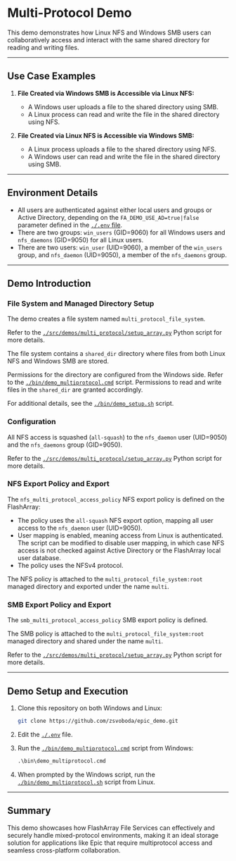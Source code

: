 # Multi-Protocol Demo

This demo demonstrates how Linux NFS and Windows SMB users can collaboratively access and interact with the same shared directory for reading and writing files.

---

## Use Case Examples

1. **File Created via Windows SMB is Accessible via Linux NFS:**
    - A Windows user uploads a file to the shared directory using SMB.
    - A Linux process can read and write the file in the shared directory using NFS.

2. **File Created via Linux NFS is Accessible via Windows SMB:**
    - A Linux process uploads a file to the shared directory using NFS.
    - A Windows user can read and write the file in the shared directory using SMB.

---

## Environment Details

- All users are authenticated against either local users and groups or Active Directory, depending on the `FA_DEMO_USE_AD=true|false` parameter defined in the [`./.env` file](./.env).
- There are two groups: `win_users` (GID=9060) for all Windows users and `nfs_daemons` (GID=9050) for all Linux users.
- There are two users: `win_user` (UID=9060), a member of the `win_users` group, and `nfs_daemon` (UID=9050), a member of the `nfs_daemons` group.

---

## Demo Introduction

### File System and Managed Directory Setup

The demo creates a file system named `multi_protocol_file_system`.

Refer to the [`./src/demos/multi_protocol/setup_array.py`](./src/demos/multi_protocol/setup_array.py) Python script for more details.

The file system contains a `shared_dir` directory where files from both Linux NFS and Windows SMB are stored.

Permissions for the directory are configured from the Windows side. Refer to the [`./bin/demo_multiprotocol.cmd`](./bin/demo_multiprotocol.cmd) script. Permissions to read and write files in the `shared_dir` are granted accordingly.

For additional details, see the [`./bin/demo_setup.sh`](./bin/demo_setup.sh) script.

### Configuration

All NFS access is squashed (`all-squash`) to the `nfs_daemon` user (UID=9050) and the `nfs_daemons` group (GID=9050).

Refer to the [`./src/demos/multi_protocol/setup_array.py`](./src/demos/multi_protocol/setup_array.py) Python script for more details.

### NFS Export Policy and Export

The `nfs_multi_protocol_access_policy` NFS export policy is defined on the FlashArray:

- The policy uses the `all-squash` NFS export option, mapping all user access to the `nfs_daemon` user (UID=9050).
- User mapping is enabled, meaning access from Linux is authenticated. The script can be modified to disable user mapping, in which case NFS access is not checked against Active Directory or the FlashArray local user database.
- The policy uses the NFSv4 protocol.

The NFS policy is attached to the `multi_protocol_file_system:root` managed directory and exported under the name `multi`.

### SMB Export Policy and Export

The `smb_multi_protocol_access_policy` SMB export policy is defined.

The SMB policy is attached to the `multi_protocol_file_system:root` managed directory and shared under the name `multi`.

Refer to the [`./src/demos/multi_protocol/setup_array.py`](./src/demos/multi_protocol/setup_array.py) Python script for more details.

---

## Demo Setup and Execution

1. Clone this repository on both Windows and Linux:

    ```bash
    git clone https://github.com/zsvoboda/epic_demo.git
    ```

2. Edit the [`./.env`](./.env) file.

3. Run the [`./bin/demo_multiprotocol.cmd`](./bin/demo_multiprotocol.cmd) script from Windows:

    ```cmd
    .\bin\demo_multiprotocol.cmd
    ```

4. When prompted by the Windows script, run the [`./bin/demo_multiprotocol.sh`](./bin/demo_multiprotocol.sh) script from Linux.

---

## Summary

This demo showcases how FlashArray File Services can effectively and securely handle mixed-protocol environments, making it an ideal storage solution for applications like Epic that require multiprotocol access and seamless cross-platform collaboration.